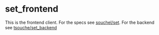# set_frontend
This is the frontend client. For the specs see [souchel/set](https://github.com/users/souchel/projects/1). For the backend see [tsouche/set_backend
](https://github.com/tsouche/set_backend)
